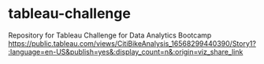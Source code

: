# tableau-challenge
Repository for Tableau Challenge for Data Analytics Bootcamp
https://public.tableau.com/views/CitiBikeAnalysis_16568299440390/Story1?:language=en-US&publish=yes&:display_count=n&:origin=viz_share_link
